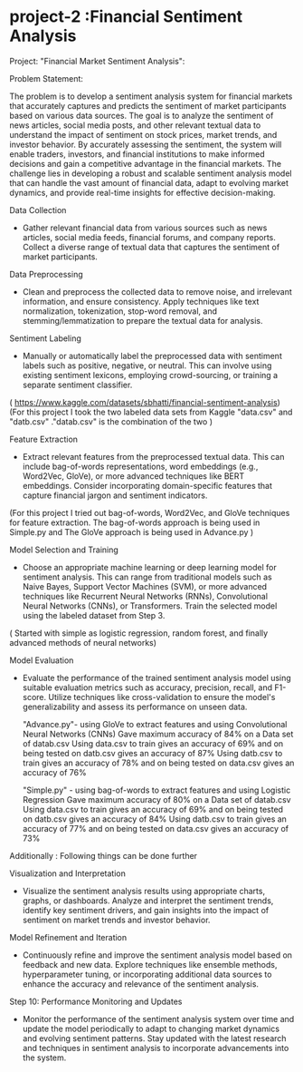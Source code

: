 # project-2 :Financial Sentiment Analysis 

Project:   "Financial Market Sentiment Analysis":


Problem Statement:

The problem is to develop a sentiment analysis system for financial markets that accurately captures and predicts the sentiment of market participants based on various data sources. The goal is to analyze the sentiment of news articles, social media posts, and other relevant textual data to understand the impact of sentiment on stock prices, market trends, and investor behavior. By accurately assessing the sentiment, the system will enable traders, investors, and financial institutions to make informed decisions and gain a competitive advantage in the financial markets. The challenge lies in developing a robust and scalable sentiment analysis model that can handle the vast amount of financial data, adapt to evolving market dynamics, and provide real-time insights for effective decision-making.

 Data Collection
- Gather relevant financial data from various sources such as news articles, social media feeds, financial forums, and company reports. Collect a diverse range of textual data that captures the sentiment of market participants.


 Data Preprocessing
- Clean and preprocess the collected data to remove noise, and irrelevant information, and ensure consistency. Apply techniques like text normalization, tokenization, stop-word removal, and stemming/lemmatization to prepare the textual data for analysis.

 Sentiment Labeling
- Manually or automatically label the preprocessed data with sentiment labels such as positive, negative, or neutral. This can involve using existing sentiment lexicons, employing crowd-sourcing, or training a separate sentiment classifier.

( https://www.kaggle.com/datasets/sbhatti/financial-sentiment-analysis)
(For this project I took the two  labeled  data sets  from Kaggle "data.csv" and "datb.csv" ."datab.csv" is the combination of the two )

 Feature Extraction
- Extract relevant features from the preprocessed textual data. This can include bag-of-words representations, word embeddings (e.g., Word2Vec, GloVe), or more advanced techniques like BERT embeddings. Consider incorporating domain-specific features that capture financial jargon and sentiment indicators.

(For this project I tried out   bag-of-words, Word2Vec, and  GloVe techniques for feature extraction. The bag-of-words approach is being used in Simple.py and The GloVe approach is being used in Advance.py )

 Model Selection and Training
- Choose an appropriate machine learning or deep learning model for sentiment analysis. This can range from traditional models such as Naive Bayes, Support Vector Machines (SVM), or more advanced techniques like Recurrent Neural Networks (RNNs), Convolutional Neural Networks (CNNs), or Transformers. Train the selected model using the labeled dataset from Step 3.

( Started with simple as logistic regression, random forest,  and finally advanced methods of neural networks)

 Model Evaluation
- Evaluate the performance of the trained sentiment analysis model using suitable evaluation metrics such as accuracy, precision, recall, and F1-score. Utilize techniques like cross-validation to ensure the model's generalizability and assess its performance on unseen data.

  "Advance.py"- using GloVe to extract features and using Convolutional Neural Networks (CNNs)
  Gave maximum accuracy of 84% on a Data set of datab.csv
  Using data.csv to train gives an accuracy of 69% and on being tested on datb.csv gives an 
  accuracy of 87%
  Using datb.csv to train gives an accuracy of 78% and on being tested on data.csv gives an 
  accuracy of 76%

  "Simple.py" - using bag-of-words to extract features and using Logistic Regression
  Gave maximum accuracy of 80% on a Data set of datab.csv
  Using data.csv to train gives an accuracy of 69% and on being tested on datb.csv gives an 
  accuracy of 84%
  Using datb.csv to train gives an accuracy of 77% and on being tested on data.csv gives an 
  accuracy of 73%

Additionally :
Following things can be done further

Visualization and Interpretation
- Visualize the sentiment analysis results using appropriate charts, graphs, or dashboards. Analyze and interpret the sentiment trends, identify key sentiment drivers, and gain insights into the impact of sentiment on market trends and investor behavior.

Model Refinement and Iteration
- Continuously refine and improve the sentiment analysis model based on feedback and new data. Explore techniques like ensemble methods, hyperparameter tuning, or incorporating additional data sources to enhance the accuracy and relevance of the sentiment analysis.

Step 10: Performance Monitoring and Updates
- Monitor the performance of the sentiment analysis system over time and update the model periodically to adapt to changing market dynamics and evolving sentiment patterns. Stay updated with the latest research and techniques in sentiment analysis to incorporate advancements into the system.







